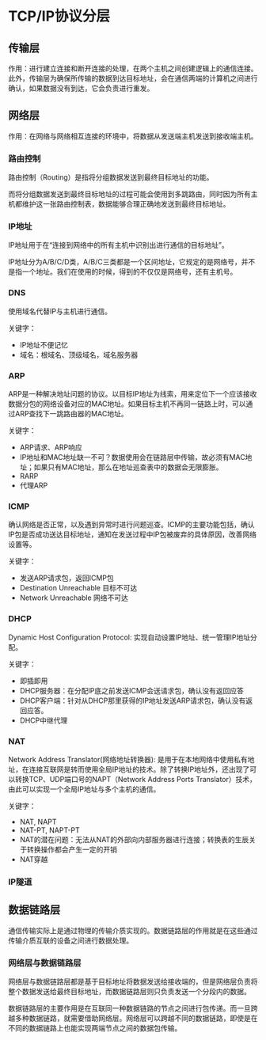 # TCP/IP协议分层

## 传输层

作用：进行建立连接和断开连接的处理，在两个主机之间创建逻辑上的通信连接。此外，传输层为确保所传输的数据到达目标地址，会在通信两端的计算机之间进行确认，如果数据没有到达，它会负责进行重发。

## 网络层

作用：在网络与网络相互连接的环境中，将数据从发送端主机发送到接收端主机。

### 路由控制

路由控制（Routing）是指将分组数据发送到最终目标地址的功能。

而将分组数据发送到最终目标地址的过程可能会使用到多跳路由，同时因为所有主机都维护这一张路由控制表，数据能够合理正确地发送到最终目标地址。

### IP地址

IP地址用于在“连接到网络中的所有主机中识别出进行通信的目标地址”。

IP地址分为A/B/C/D类，A/B/C三类都是一个区间地址，它规定的是网络号，并不是指一个地址。我们在使用的时候，得到的不仅仅是网络号，还有主机号。

### DNS

使用域名代替IP与主机进行通信。

关键字：

- IP地址不便记忆
- 域名：根域名、顶级域名，域名服务器

### ARP

ARP是一种解决地址问题的协议。以目标IP地址为线索，用来定位下一个应该接收数据分包的网络设备对应的MAC地址。如果目标主机不再同一链路上时，可以通过ARP查找下一跳路由器的MAC地址。

关键字：

- ARP请求、ARP响应
- IP地址和MAC地址缺一不可？数据使用会在链路层中传输，故必须有MAC地址；如果只有MAC地址，那么在地址巡查表中的数据会无限膨胀。
- RARP
- 代理ARP

### ICMP

确认网络是否正常，以及遇到异常时进行问题巡查。ICMP的主要功能包括，确认IP包是否成功送达目标地址，通知在发送过程中IP包被废弃的具体原因，改善网络设置等。

关键字：

- 发送ARP请求包，返回ICMP包
- Destination Unreachable 目标不可达
- Network Unreachable 网络不可达

### DHCP

Dynamic Host Configuration Protocol: 实现自动设置IP地址、统一管理IP地址分配。

关键字：

- 即插即用
- DHCP服务器：在分配IP底之前发送ICMP会送请求包，确认没有返回应答
- DHCP客户端：针对从DHCP那里获得的IP地址发送ARP请求包，确认没有返回应答。
- DHCP中继代理

### NAT

Network Address Translator(网络地址转换器): 是用于在本地网络中使用私有地址，在连接互联网是转而使用全局IP地址的技术。除了转换IP地址外，还出现了可以转换TCP、UDP端口号的NAPT（Network Address Ports Translator）技术，由此可以实现一个全局IP地址与多个主机的通信。

关键字：

- NAT, NAPT
- NAT-PT, NAPT-PT
- NAT的潜在问题：无法从NAT的外部向内部服务器进行连接；转换表的生辰关于转换操作都会产生一定的开销
- NAT穿越

### IP隧道

## 数据链路层

通信传输实际上是通过物理的传输介质实现的。数据链路层的作用就是在这些通过传输介质互联的设备之间进行数据处理。

### 网络层与数据链路层

网络层与数据链路层都是基于目标地址将数据发送给接收端的，但是网络层负责将整个数据发送给最终目标地址，而数据链路层则只负责发送一个分段内的数据。

数据链路层的主要作用是在互联同一种数据链路的节点之间进行包传递。而一旦跨越多种数据链路，就需要借助网络层。网络层可以跨越不同的数据链路，即使是在不同的数据链路上也能实现两端节点之间的数据包传输。

